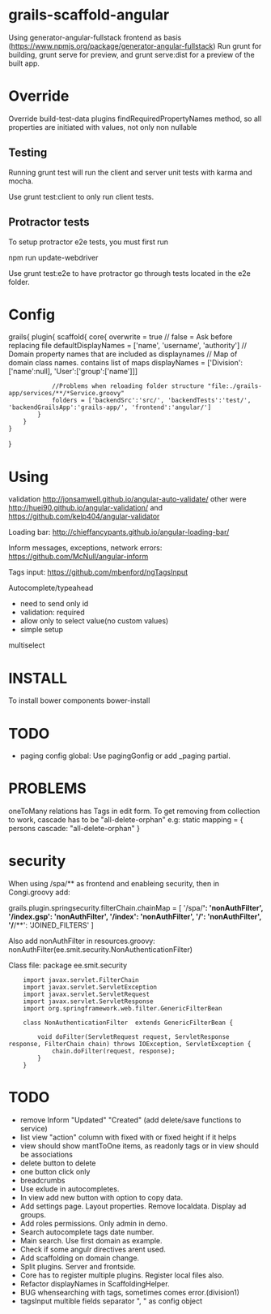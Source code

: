 grails-scaffold-angular
=======================

Using generator-angular-fullstack frontend as basis (https://www.npmjs.org/package/generator-angular-fullstack)
Run 
grunt for building, 
grunt serve for preview, and 
grunt serve:dist for a preview of the built app.

Override
=====
Override build-test-data plugins findRequiredPropertyNames method, so all properties are initiated with values, not only non nullable

Testing
-------------
Running grunt test will run the client and server unit tests with karma and mocha.

Use grunt test:client to only run client tests.

Protractor tests
-------------
To setup protractor e2e tests, you must first run

npm run update-webdriver

Use grunt test:e2e to have protractor go through tests located in the e2e folder.


Config
====
grails{
	plugin{
		scaffold{
			core{
				overwrite = true // false = Ask before replacing file
				defaultDisplayNames = ['name', 'username', 'authority'] // Domain property names that are included as displaynames
				// Map of domain class names. contains list of maps
				displayNames = ['Division':['name':null], 'User':['group':['name']]]
				
				//Problems when reloading folder structure "file:./grails-app/services/**/*Service.groovy"
				folders = ['backendSrc':'src/', 'backendTests':'test/', 'backendGrailsApp':'grails-app/', 'frontend':'angular/']
			}
		}
	}
}



Using
=====

validation
http://jonsamwell.github.io/angular-auto-validate/
other were http://huei90.github.io/angular-validation/ and https://github.com/kelp404/angular-validator

Loading bar: http://chieffancypants.github.io/angular-loading-bar/

Inform messages, exceptions, network errors: https://github.com/McNull/angular-inform

Tags input: https://github.com/mbenford/ngTagsInput

Autocomplete/typeahead
* need to send only id
* validation: required
* allow only to select value(no custom values)
* simple setup

multiselect

INSTALL
====
To install  bower components
bower-install

TODO
====
* paging config global: Use pagingGonfig or add _paging partial.


PROBLEMS
====
oneToMany relations has Tags in edit form. To get removing from collection to work, cascade has to be "all-delete-orphan"
e.g:
static mapping = {
	persons cascade: "all-delete-orphan"
}	

security
===

When using /spa/** as frontend and enableing security, then in Congi.groovy add:

grails.plugin.springsecurity.filterChain.chainMap = [
	'/spa/**': 'nonAuthFilter',
	'/index.gsp': 'nonAuthFilter',
	'/index': 'nonAuthFilter',
	'/': 'nonAuthFilter',
	'/**/**': 'JOINED_FILTERS'
]

Also add nonAuthFilter in  resources.groovy:
nonAuthFilter(ee.smit.security.NonAuthenticationFilter)


Class file:
		package ee.smit.security
		
		import javax.servlet.FilterChain
		import javax.servlet.ServletException
		import javax.servlet.ServletRequest
		import javax.servlet.ServletResponse
		import org.springframework.web.filter.GenericFilterBean
		
		class NonAuthenticationFilter  extends GenericFilterBean {
		
		    void doFilter(ServletRequest request, ServletResponse response, FilterChain chain) throws IOException, ServletException {
		        chain.doFilter(request, response);
		    }
		}
		
		
TODO
=====

* remove Inform "Updated" "Created" (add delete/save functions to service)
* list view "action" column with fixed with or fixed height if it helps
* view should show mantToOne items, as readonly tags or  in view should be associations
* delete button to delete
* one button click only
* breadcrumbs
* Use exlude in autocompletes.
* In view add new button with option to copy data.
* Add settings page. Layout properties. Remove localdata. Display ad groups.
* Add roles permissions. Only admin in demo.
* Search autocomplete tags date number.
* Main search. Use first domain as example.
* Check if some angulr directives arent used.
* Add scaffolding on domain change.
* Split plugins. Server and frontside.
* Core has to register multiple plugins. Register local files also.
* Refactor displayNames in ScaffoldingHelper.
* BUG whensearching with tags, sometimes comes error.(division1)
* tagsInput multible fields separator ", " as config object
